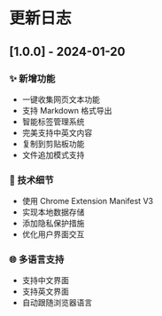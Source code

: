 # 更新日志

## [1.0.0] - 2024-01-20

### ✨ 新增功能

- 一键收集网页文本功能
- 支持 Markdown 格式导出
- 智能标签管理系统
- 完美支持中英文内容
- 复制到剪贴板功能
- 文件追加模式支持

### 🔧 技术细节

- 使用 Chrome Extension Manifest V3
- 实现本地数据存储
- 添加隐私保护措施
- 优化用户界面交互

### 🌐 多语言支持

- 支持中文界面
- 支持英文界面
- 自动跟随浏览器语言